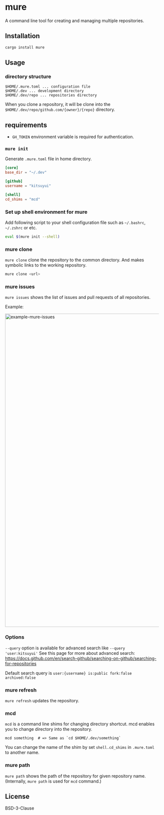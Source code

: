 # mure

A command line tool for creating and managing multiple repositories.

## Installation

```bash
cargo install mure
```

## Usage

### directory structure

```
$HOME/.mure.toml ... configuration file
$HOME/.dev ... development directory
$HOME/.dev/repo ... repositories directory
```

When you clone a repository, it will be clone into the `$HOME/.dev/repo/github.com/{owner}/{repo}` directory.

## requirements

- `GH_TOKEN` environment variable is required for authentication.

### `mure init`

Generate `.mure.toml` file in home directory.

```toml
[core]
base_dir = "~/.dev"

[github]
username = "kitsuyui"

[shell]
cd_shims = "mcd"
```

### Set up shell environment for mure

Add following script to your shell configuration file such as `~/.bashrc`, `~/.zshrc` or etc.

```sh
eval $(mure init --shell)
```

### mure clone

`mure clone` clone the repository to the common directory.
And makes symbolic links to the working repository.

```bash
mure clone <url>
```

### mure issues

`mure issues` shows the list of issues and pull requests of all repositories.

Example:

<img width="1023" alt="example-mure-issues" src="https://user-images.githubusercontent.com/2596972/184259022-cb428537-f12e-41b0-8b49-a72565afa167.png">

### Options

`--query` option is available for advanced search like `--query 'user:kitsuyui'`
See this page for more about advanced search: https://docs.github.com/en/search-github/searching-on-github/searching-for-repositories

Default search query is `user:{username} is:public fork:false archived:false`

### mure refresh

`mure refresh` updates the repository.

### mcd

`mcd` is a command line shims for changing directory shortcut.
mcd enables you to change directory into the repository.

```shell
mcd something  # => Same as `cd $HOME/.dev/something`
```

You can change the name of the shim by set `shell.cd_shims` in `.mure.toml` to another name.

### mure path

`mure path` shows the path of the repository for given repository name.
(Internally, `mure path` is used for `mcd` command.)

## License

BSD-3-Clause
